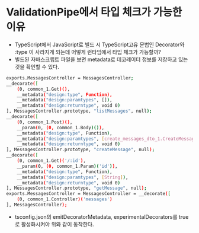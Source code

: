 # ValidationPipe에서 타입 체크가 가능한 이유

- TypeScript에서 JavaScript로 빌드 시 TypeScript고유 문법인 Decorator와 :type 이 사라지게 되는데 어떻게 런타임에서 타입 체크가 가능할까?
- 빌드된 자바스크립트 파일을 보면 metadata로 데코레이터 정보를 저장하고 있는 것을 확인할 수 있다.

```bash
exports.MessagesController = MessagesController;
__decorate([
    (0, common_1.Get)(),
    __metadata("design:type", Function),
    __metadata("design:paramtypes", []),
    __metadata("design:returntype", void 0)
], MessagesController.prototype, "listMessages", null);
__decorate([
    (0, common_1.Post)(),
    __param(0, (0, common_1.Body)()),
    __metadata("design:type", Function),
    __metadata("design:paramtypes", [create_messages_dto_1.CreateMessages]),
    __metadata("design:returntype", void 0)
], MessagesController.prototype, "createMessage", null);
__decorate([
    (0, common_1.Get)('/:id'),
    __param(0, (0, common_1.Param)('id')),
    __metadata("design:type", Function),
    __metadata("design:paramtypes", [String]),
    __metadata("design:returntype", void 0)
], MessagesController.prototype, "getMessage", null);
exports.MessagesController = MessagesController = __decorate([
    (0, common_1.Controller)('messages')
], MessagesController);
```

- tsconfig.json의 emitDecoratorMetadata, experimentalDecorators를 true로 활성화시켜야 위와 같이 동작한다.